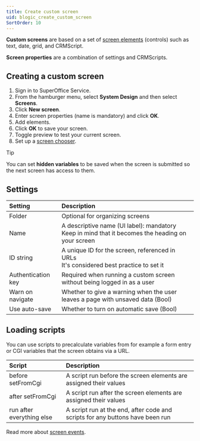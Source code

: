 ```yaml
---
title: Create custom screen
uid: blogic_create_custom_screen
SortOrder: 10
---
```


**Custom screens** are based on a set of [screen elements](@blogic_elements) (controls) such as text, date, grid, and CRMScript.

**Screen properties** are a combination of settings and CRMScripts.

## Creating a custom screen

1. Sign in to SuperOffice Service.
2. From the hamburger menu, select **System Design** and then select **Screens**.
3. Click **New screen**.
4. Enter screen properties (name is mandatory) and click **OK**.
5. Add elements.
6. Click **OK** to save your screen.
7. Toggle preview to test your current screen.
8. Set up a [screen chooser](@crmscript_screen_choosers).

> [!TIP]
> You can set **hidden variables** to be saved when the screen is submitted so the next screen has access to them.

## Settings

| Setting            | Description                                    |
|:-------------------|:-----------------------------------------------|
| Folder             | Optional for organizing screens                |
| Name               | A descriptive name (UI label): mandatory<br/>Keep in mind that it becomes the heading on your screen |
| ID string          | A unique ID for the screen, referenced in URLs<br/>It's considered best practice to set it |
| Authentication key | Required when running a custom screen without being logged in as a user        |
| Warn on navigate   | Whether to give a warning when the user leaves a page with unsaved data (Bool) |
| Use auto-save      | Whether to turn on automatic save (Bool)       |

## Loading scripts

You can use scripts to precalculate variables from for example a form entry or CGI variables that the screen obtains via a URL.

| Script                    | Description                                                       |
|:--------------------------|:------------------------------------------------------------------|
| before setFromCgi         | A script run before the screen elements are assigned their values |
| after setFromCgi          | A script run after the screen elements are assigned their values  |
| run after everything else | A script run at the end, after code and scripts for any buttons have been run|

Read more about [screen events](@crmscript_screen_events_and_hook_scripts).
